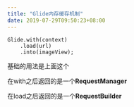 ```yaml
---
title: "Glide内存缓存机制"
date: 2019-07-29T09:50:23+08:00
---
```


```aidl
Glide.with(context)
    .load(url)
    .into(imageView);
```

基础的用法是上面这个

在with之后返回的是一个**RequestManager**

在load之后返回的是一个**RequestBuilder**

